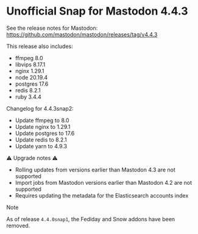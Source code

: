 # Unofficial Snap for Mastodon 4.4.3

See the release notes for Mastodon: https://github.com/mastodon/mastodon/releases/tag/v4.4.3

This release also includes:

* ffmpeg 8.0
* libvips 8.17.1
* nginx 1.29.1
* node 20.19.4
* postgres 17.6
* redis 8.2.1
* ruby 3.4.4

Changelog for 4.4.3snap2:

* Update ffmpeg to 8.0
* Update nginx to 1.29.1
* Update postgres to 17.6
* Update redis to 8.2.1
* Update yarn to 4.9.3

⚠️ Upgrade notes ⚠️

* Rolling updates from versions earlier than Mastodon 4.3 are not supported
* Import jobs from Mastodon versions earlier than Mastodon 4.2 are not supported
* Requires updating the metadata for the Elasticsearch accounts index

> [!NOTE]
> As of release `4.4.0snap1`, the Fediday and Snow addons have been removed.
